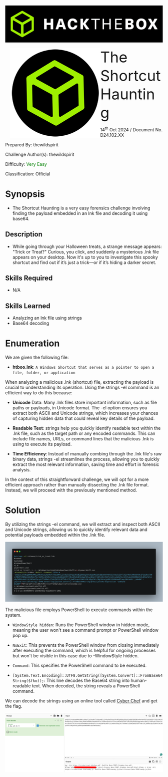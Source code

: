 ![](assets/banner.png)

<img src='assets/htb.png' style='margin-left: 20px; zoom: 80%;' align=left /> <font size='10'>The Shortcut Haunting</font>

14<sup>th</sup> Oct 2024 / Document No. D24.102.XX

Prepared By: thewildspirit

Challenge Author(s): thewildspirit

Difficulty: <font color=Green>Very Easy</font>

Classification: Official

# Synopsis

* The Shortcut Haunting is a very easy forensics challenge involving finding the payload embedded in an lnk file and decoding it using base64.

## Description

* While going through your Halloween treats, a strange message appears: "Trick or Treat?" Curious, you click, and suddenly a mysterious .lnk file appears on your desktop. Now it's up to you to investigate this spooky shortcut and find out if it’s just a trick—or if it’s hiding a darker secret.

## Skills Required

* N/A

## Skills Learned

* Analyzing an lnk file using strings
* Base64 decoding

# Enumeration

We are given the following file:

* **htboo.lnk**: `A Windows Shortcut that serves as a pointer to open a file, folder, or application`

When analyzing a malicious .lnk (shortcut) file, extracting the payload is crucial to understanding its operation. Using the strings -el command is an efficient way to do this because:

* **Unicode** Data: Many .lnk files store important information, such as file paths or payloads, in Unicode format. The -el option ensures you extract both ASCII and Unicode strings, which increases your chances of capturing hidden data that could reveal key details of the payload.

* **Readable Text**: strings help you quickly identify readable text within the .lnk file, such as the target path or any encoded commands. This can include file names, URLs, or command lines that the malicious .lnk is using to execute its payload.

* **Time Efficiency**: Instead of manually combing through the .lnk file's raw binary data, strings -el streamlines the process, allowing you to quickly extract the most relevant information, saving time and effort in forensic analysis.

In the context of this straightforward challenge, we will opt for a more efficient approach rather than manually dissecting the .lnk file format. Instead, we will proceed with the previously mentioned method.

# Solution

By utilizing the strings -el command, we will extract and inspect both ASCII and Unicode strings, allowing us to quickly identify relevant data and potential payloads embedded within the .lnk file.

![](assets/strings.png)

The malicious file employs PowerShell to execute commands within the system.

* `WindowStyle hidden`: Runs the PowerShell window in hidden mode, meaning the user won't see a command prompt or PowerShell window pop up.

* `NoExit`: This prevents the PowerShell window from closing immediately after executing the command, which is helpful for ongoing processes but won't be visible in this case due to -WindowStyle hidden.

* `Command`: This specifies the PowerShell command to be executed.

* `[System.Text.Encoding]::UTF8.GetString([System.Convert]::FromBase64String($fko));`: This line decodes the Base64 string into human-readable text. When decoded, the string reveals a PowerShell command.

We can decode the strings using an online tool called [Cyber Chef](https://gchq.github.io/CyberChef/) and get the flag.

![](assets/flag.png)